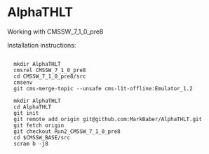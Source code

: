 AlphaTHLT
=========

Working with CMSSW_7_1_0_pre8

Installation instructions:


<pre><code>
  mkdir AlphaTHLT
  cmsrel CMSSW_7_1_0_pre8
  cd CMSSW_7_1_0_pre8/src
  cmsenv
  git cms-merge-topic --unsafe cms-l1t-offline:Emulator_1.2

  mkdir AlphaTHLT
  cd AlphaTHLT
  git init
  git remote add origin git@github.com:MarkBaber/AlphaTHLT.git
  git fetch origin
  git checkout Run2_CMSSW_7_1_0_pre8
  cd $CMSSW_BASE/src
  scram b -j8
</code></pre>
